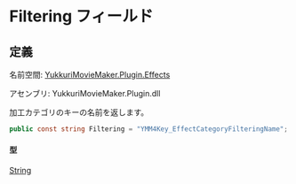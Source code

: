 # Filtering フィールド

## 定義

名前空間: [YukkuriMovieMaker.Plugin.Effects](../../index.md)

アセンブリ: YukkuriMovieMaker.Plugin.dll



加工カテゴリのキーの名前を返します。

```csharp
public const string Filtering = "YMM4Key_EffectCategoryFilteringName";
```

#### 型
[String](https://learn.microsoft.com/ja-jp/dotnet/api/system.string)

